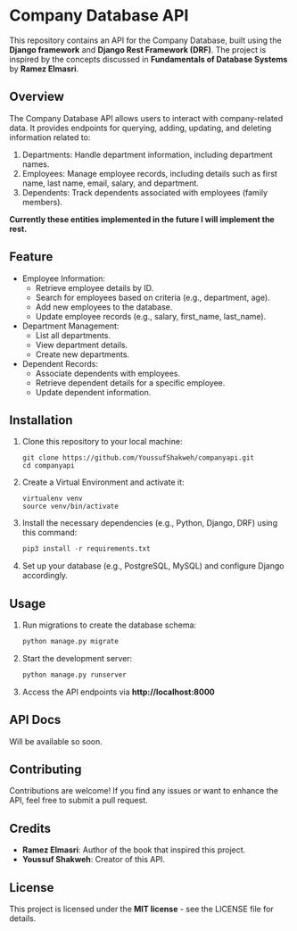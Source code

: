 # Company Database API
This repository contains an API for the Company Database, built using the **Django framework** and **Django Rest Framework (DRF)**. The project is inspired by the concepts discussed in **Fundamentals of Database Systems** by **Ramez Elmasri**.

## Overview
The Company Database API allows users to interact with company-related data. It provides endpoints for querying, adding, updating, and deleting information related to:

1. Departments: Handle department information, including department names.
2. Employees: Manage employee records, including details such as first name, last name, email, salary, and department.
3. Dependents: Track dependents associated with employees (family members).

**Currently these entities implemented in the future I will implement the rest.**

## Feature
- Employee Information:
  - Retrieve employee details by ID.
  - Search for employees based on criteria (e.g., department, age).
  - Add new employees to the database.
  - Update employee records (e.g., salary, first_name, last_name).
- Department Management:
  - List all departments.
  - View department details.
  - Create new departments.
- Dependent Records:
  - Associate dependents with employees.
  - Retrieve dependent details for a specific employee.
  - Update dependent information.

## Installation
1. Clone this repository to your local machine:
	```
	git clone https://github.com/YoussufShakweh/companyapi.git
	cd companyapi
	```
2. Create a Virtual Environment and activate it:
	```
	virtualenv venv
	source venv/bin/activate
	```
3. Install the necessary dependencies (e.g., Python, Django, DRF) using this command:
	```python
	pip3 install -r requirements.txt
	```
4. Set up your database (e.g., PostgreSQL, MySQL) and configure Django accordingly.

## Usage
1. Run migrations to create the database schema:
	```python
	python manage.py migrate
	```
2. Start the development server:
	```python
	python manage.py runserver
	```
3. Access the API endpoints via **http://localhost:8000**

## API Docs
Will be available so soon.

## Contributing
Contributions are welcome! If you find any issues or want to enhance the API, feel free to submit a pull request.

## Credits
- **Ramez Elmasri**: Author of the book that inspired this project.
- **Youssuf Shakweh**: Creator of this API.

## License
This project is licensed under the **MIT license** - see the LICENSE file for details. 
